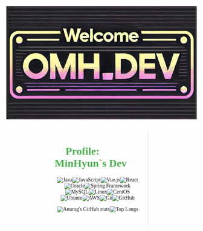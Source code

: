 <div style="display: flex; justify-content: center; flex-wrap: wrap; margin-bottom: 20px;">
  <img src="https://github.com/omh1004/omh1004/blob/main/omhdev.png" alt="Coding Character" width="800" height="300" />
</div>
<div style="display: flex; justify-content: space-around; align-items: flex-start; margin-top: 30px; font-family: 'Arial, sans-serif';">
  <div style="width: 45%; text-align: left; border-right: 1px solid #ddd; padding-right: 20px;">
    <h1 style="font-size: 2em; color: #4CAF50;">
      <strong>🌟 Profile: MinHyun`s Dev 🌟</strong>      
    </h1>                 
    <div style="text-align: center; margin-bottom: 20px;">          
    </div>   
    <div style="display: flex; justify-content: center; flex-wrap: wrap; margin-bottom: 20px;">   
      <img src="https://img.shields.io/badge/Java-007396?style=for-the-badge&logo=coffee&logoColor=white" alt="Java" />
      <img src="https://img.shields.io/badge/JavaScript-F7DF1E?style=for-the-badge&logo=javascript&logoColor=black" alt="JavaScript" />
      <img src="https://img.shields.io/badge/Vue.js-4FC08D?style=for-the-badge&logo=vue.js&logoColor=white" alt="Vue.js" />
      <!-- React 추가 -->
      <img src="https://img.shields.io/badge/React-61DAFB?style=for-the-badge&logo=react&logoColor=black" alt="React" />
      <img src="https://img.shields.io/badge/Oracle-F80000?style=for-the-badge&logo=oracle&logoColor=white" alt="Oracle" />
      <img src="https://img.shields.io/badge/Spring%20Framework-6DB33F?style=for-the-badge&logo=spring&logoColor=white" alt="Spring Framework" />
      <img src="https://img.shields.io/badge/MySQL-4479A1?style=for-the-badge&logo=mysql&logoColor=white" alt="MySQL" />
      <img src="https://img.shields.io/badge/Linux-FCC624?style=for-the-badge&logo=linux&logoColor=black" alt="Linux" />
      <img src="https://img.shields.io/badge/CentOS-262577?style=for-the-badge&logo=centos&logoColor=white" alt="CentOS" />
      <img src="https://img.shields.io/badge/Ubuntu-E95420?style=for-the-badge&logo=ubuntu&logoColor=white" alt="Ubuntu" />
      <img src="https://img.shields.io/badge/AWS-232F3E?style=for-the-badge&logo=amazonaws&logoColor=white" alt="AWS" />
      <img src="https://img.shields.io/badge/Git-F05032?style=for-the-badge&logo=git&logoColor=white" alt="Git" />
      <img src="https://img.shields.io/badge/GitHub-181717?style=for-the-badge&logo=github&logoColor=white" alt="GitHub" />

![Anurag's GitHub stats](https://github-readme-stats.vercel.app/api?username=omh1004&show_icons=true&theme=radical)

![Top Langs](https://github-readme-stats.vercel.app/api/top-langs/?username=omh1004&layout=compact&theme=dracula)  
    </div>
  </div>
</div>
